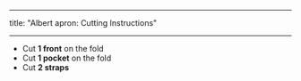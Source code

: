 ***

title: "Albert apron: Cutting Instructions"

***

- Cut **1 front** on the fold
- Cut **1 pocket** on the fold
- Cut **2 straps**
